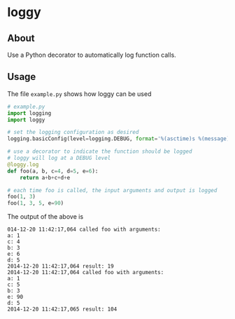 loggy
=====

## About
Use a Python decorator to automatically log function calls.


## Usage

The file `example.py` shows how loggy can be used

```python
# example.py
import logging
import loggy

# set the logging configuration as desired
logging.basicConfig(level=logging.DEBUG, format='%(asctime)s %(message)s')

# use a decorator to indicate the function should be logged
# loggy will log at a DEBUG level
@loggy.log
def foo(a, b, c=4, d=5, e=6):
    return a+b+c+d+e

# each time foo is called, the input arguments and output is logged
foo(1, 3)
foo(1, 3, 5, e=90)
```

The output of the above is

```
014-12-20 11:42:17,064 called foo with arguments:
a: 1
c: 4
b: 3
e: 6
d: 5
2014-12-20 11:42:17,064 result: 19
2014-12-20 11:42:17,064 called foo with arguments:
a: 1
c: 5
b: 3
e: 90
d: 5
2014-12-20 11:42:17,065 result: 104
```